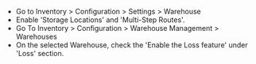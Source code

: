 - Go to Inventory > Configuration > Settings > Warehouse
- Enable 'Storage Locations' and 'Multi-Step Routes'.
- Go To Inventory > Configuration > Warehouse Management > Warehouses
- On the selected Warehouse, check the 'Enable the Loss feature' under 'Loss' section.
